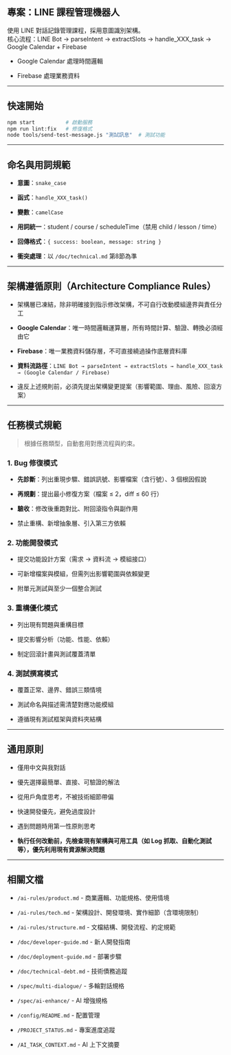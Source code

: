 ## 專案：LINE 課程管理機器人

使用 LINE 對話記錄管理課程，採用意圖識別架構。  
核心流程：LINE Bot → parseIntent → extractSlots → handle_XXX_task → Google Calendar + Firebase

- Google Calendar 處理時間邏輯

- Firebase 處理業務資料

---

## 快速開始

```bash
npm start          # 啟動服務
npm run lint:fix   # 修復格式
node tools/send-test-message.js "測試訊息"  # 測試功能
```

---

## 命名與用詞規範

- **意圖**：`snake_case`

- **函式**：`handle_XXX_task()`

- **變數**：`camelCase`

- **用詞統一**：student / course / scheduleTime（禁用 child / lesson / time）

- **回傳格式**：`{ success: boolean, message: string }`

- **衝突處理**：以 `/doc/technical.md` 第8節為準

---

## 架構遵循原則（Architecture Compliance Rules）

- 架構層已凍結，除非明確接到指示修改架構，不可自行改動模組邊界與責任分工

- **Google Calendar**：唯一時間邏輯運算層，所有時間計算、驗證、轉換必須經由它

- **Firebase**：唯一業務資料儲存層，不可直接繞過操作底層資料庫

- **資料流路徑**：`LINE Bot → parseIntent → extractSlots → handle_XXX_task → (Google Calendar / Firebase)`

- 違反上述規則前，必須先提出架構變更提案（影響範圍、理由、風險、回滾方案）

---

## 任務模式規範

> 根據任務類型，自動套用對應流程與約束。

### 1. Bug 修復模式

- **先診斷**：列出重現步驟、錯誤訊號、影響檔案（含行號）、3 個根因假說

- **再規劃**：提出最小修復方案（檔案 ≤ 2，diff ≤ 60 行）

- **驗收**：修改後重跑對比、附回滾指令與副作用

- 禁止重構、新增抽象層、引入第三方依賴

### 2. 功能開發模式

- 提交功能設計方案（需求 → 資料流 → 模組接口）

- 可新增檔案與模組，但需列出影響範圍與依賴變更

- 附單元測試與至少一個整合測試

### 3. 重構優化模式

- 列出現有問題與重構目標

- 提交影響分析（功能、性能、依賴）

- 制定回滾計畫與測試覆蓋清單

### 4. 測試撰寫模式

- 覆蓋正常、邊界、錯誤三類情境

- 測試命名與描述需清楚對應功能模組

- 遵循現有測試框架與資料夾結構

---

## 通用原則

- 僅用中文與我對話

- 優先選擇最簡單、直接、可驗證的解法

- 從用戶角度思考，不被技術細節帶偏

- 快速開發優先，避免過度設計

- 遇到問題時用第一性原則思考

- **執行任何改動前，先檢查現有架構與可用工具（如 Log 抓取、自動化測試等），優先利用現有資源解決問題**

---

## 相關文檔

- `/ai-rules/product.md` - 商業邏輯、功能規格、使用情境

- `/ai-rules/tech.md` - 架構設計、開發環境、實作細節（含環境限制）

- `/ai-rules/structure.md` - 文檔結構、開發流程、約定規範

- `/doc/developer-guide.md` - 新人開發指南

- `/doc/deployment-guide.md` - 部署步驟

- `/doc/technical-debt.md` - 技術債務追蹤

- `/spec/multi-dialogue/` - 多輪對話規格

- `/spec/ai-enhance/` - AI 增強規格

- `/config/README.md` - 配置管理

- `/PROJECT_STATUS.md` - 專案進度追蹤

- `/AI_TASK_CONTEXT.md` - AI 上下文摘要